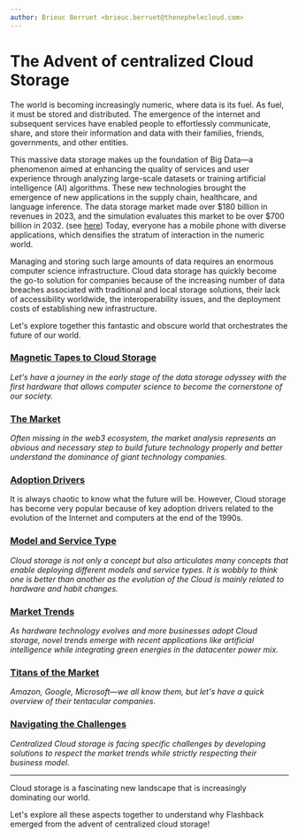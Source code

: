 ```yaml
---
author: Brieuc Berruet <brieuc.berruet@thenephelecloud.com>
---
```


# The Advent of centralized Cloud Storage

The world is becoming increasingly numeric, where data is its fuel. As fuel, it must be stored and distributed. The emergence of the internet and subsequent services have enabled people to effortlessly communicate, share, and store their information and data with their families, friends, governments, and other entities.

This massive data storage makes up the foundation of Big Data—a phenomenon aimed at enhancing the quality of services and user experience through analyzing large-scale datasets or training artificial intelligence (AI) algorithms. These new technologies brought the emergence of new applications in the supply chain, healthcare, and language inference. The data storage market made over $180 billion in revenues in 2023, and the simulation evaluates this market to be over $700 billion in 2032. (see [here](https://www.fortunebusinessinsights.com/data-storage-market-102991)) Today, everyone has a mobile phone with diverse applications, which densifies the stratum of interaction in the numeric world.

Managing and storing such large amounts of data requires an enormous computer science infrastructure. Cloud data storage has quickly become the go-to solution for companies because of the increasing number of data breaches associated with traditional and local storage solutions, their lack of accessibility worldwide, the interoperability issues, and the deployment costs of establishing new infrastructure.

Let's explore together this fantastic and obscure world that orchestrates the future of our world.

### [Magnetic Tapes to Cloud Storage](magnetic-tapes-to-cloud-storage.md)

_Let's have a journey in the early stage of the data storage odyssey with the first hardware that allows computer science to become the cornerstone of our society._

### [The Market](the-market.md)

_Often missing in the web3 ecosystem, the market analysis represents an obvious and necessary step to build future technology properly and better understand the dominance of giant technology companies._

### [Adoption Drivers](adoption-drivers.md)

It is always chaotic to know what the future will be. However, Cloud storage has become very popular because of key adoption drivers related to the evolution of the Internet and computers at the end of the 1990s.

### [Model and Service Type](model-and-service-type.md)

_Cloud storage is not only a concept but also articulates many concepts that enable deploying different models and service types. It is wobbly to think one is better than another as the evolution of the Cloud is mainly related to hardware and habit changes._

### [Market Trends](market-trends.md)

_As hardware technology evolves and more businesses adopt Cloud storage, novel trends emerge with recent applications like artificial intelligence while integrating green energies in the datacenter power mix._&#x20;

### [Titans of the Market](titans-of-the-market.md)

_Amazon, Google, Microsoft—we all know them, but let's have a quick overview of their tentacular companies._

### [Navigating the Challenges](navigating-the-challenges.md)

_Centralized Cloud storage is facing specific challenges by developing solutions to respect the market trends while strictly respecting their business model._

***

Cloud storage is a fascinating new landscape that is increasingly dominating our world.&#x20;

Let's explore all these aspects together to understand why Flashback emerged from the advent of centralized cloud storage!



